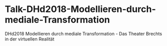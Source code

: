 # Talk-DHd2018-Modellieren-durch-mediale-Transformation
DHd2018 Modellieren durch mediale Transformation - Das Theater Brechts in der virtuellen Realität
